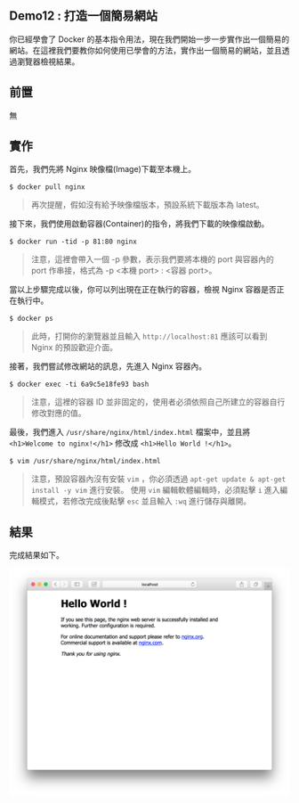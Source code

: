 ## Demo12 : 打造一個簡易網站
你已經學會了 Docker 的基本指令用法，現在我們開始一步一步實作出一個簡易的網站。在這裡我們要教你如何使用已學會的方法，實作出一個簡易的網站，並且透過瀏覽器檢視結果。

## 前置
無

## 實作
首先，我們先將 Nginx 映像檔(Image)下載至本機上。

```
$ docker pull nginx
```

> 再次提醒，假如沒有給予映像檔版本，預設系統下載版本為 latest。

接下來，我們使用啟動容器(Container)的指令，將我們下載的映像檔啟動。

```
$ docker run -tid -p 81:80 nginx
```

> 注意，這裡會帶入一個 -p 參數，表示我們要將本機的 port 與容器內的 port 作串接，格式為 -p <本機 port> : <容器 port>。

當以上步驟完成以後，你可以列出現在正在執行的容器，檢視 Nginx 容器是否正在執行中。

```
$ docker ps
```

> 此時，打開你的瀏覽器並且輸入 `http://localhost:81` 應該可以看到 Nginx 的預設歡迎介面。

接著，我們嘗試修改網站的訊息，先進入 Nginx 容器內。

```
$ docker exec -ti 6a9c5e18fe93 bash
```

> 注意，這裡的容器 ID 並非固定的，使用者必須依照自己所建立的容器自行修改對應的值。

最後，我們進入 `/usr/share/nginx/html/index.html` 檔案中，並且將 `<h1>Welcome to nginx!</h1>` 修改成 `<h1>Hello World !</h1>`。

```
$ vim /usr/share/nginx/html/index.html
```

> 注意，預設容器內沒有安裝 `vim` ，你必須透過 `apt-get update & apt-get install -y vim` 進行安裝。
> 使用 `vim` 編輯軟體編輯時，必須點擊 `i` 進入編輯模式，若修改完成後點擊 `esc` 並且輸入 `:wq` 進行儲存與離開。


## 結果

完成結果如下。

![photo](./images/photo.png "photo")